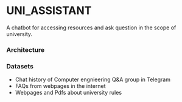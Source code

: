 # UNI_ASSISTANT

A chatbot for accessing resources and ask question in the scope of university.

### Architecture



### Datasets

- Chat history of Computer engnieering Q&A group in Telegram
- FAQs from webpages in the internet
- Webpages and Pdfs about university rules
